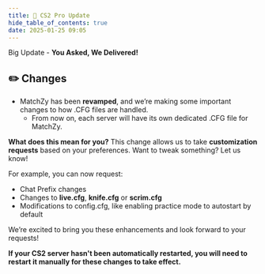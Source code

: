 ```yaml
---
title: 🚀 CS2 Pro Update
hide_table_of_contents: true
date: 2025-01-25 09:05
---
```


Big Update - **You Asked, We Delivered!**<br/>

## ✏️  Changes
- MatchZy has been **revamped**, and we’re making some important changes to how .CFG files are handled.
  - From now on, each server will have its own dedicated .CFG file for MatchZy.

**What does this mean for you?**
This change allows us to take **customization requests** based on your preferences. Want to tweak something? Let us know!

For example, you can now request:
- Chat Prefix changes
- Changes to **live.cfg**, **knife.cfg** or **scrim.cfg**
- Modifications to config.cfg, like enabling practice mode to autostart by default

We’re excited to bring you these enhancements and look forward to your requests!

**If your CS2 server hasn't been automatically restarted, you will need to restart it manually for these changes to take effect.**
